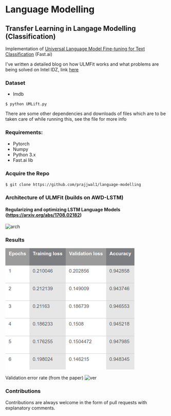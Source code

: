 # Language Modelling

## Transfer Learning in Langage Modelling (Classification)
Implementation of [Universal Language Model Fine-tuning for Text Classification](https://arxiv.org/abs/1801.06146) (Fast.ai)

I've written a detailed blog on how ULMFit works and what problems are being solved on Intel IDZ, link [here](https://software.intel.com/en-us/articles/transfer-learning-in-natural-language-processing)

### Dataset 
- Imdb
```
$ python UMLift.py
```
There are some other dependencies and downloads of files which are to be taken care of while running this, see the file for more info

### Requirements:
- Pytorch
- Numpy
- Python 3.x
- Fast.ai lib

### Acquire the Repo
```shell
$ git clone https://github.com/prajjwal1/language-modelling
```
### Architecture of ULMFit (builds on AWD-LSTM)
#### Regularizing and optimizing LSTM Language Models (https://arxiv.org/abs/1708.02182)
![arch](https://software.intel.com/sites/default/files/managed/95/b1/transfer-learning-in-natural-language-processing-figure-9.png)

### Results
![res](images/results.png)

Validation error rate (from the paper)
![ver](https://software.intel.com/sites/default/files/managed/95/b1/transfer-learning-in-natural-language-processing-figure-11.png)

### Contributions
Contributions are always welcome in the form of pull requests with explanatory comments.
